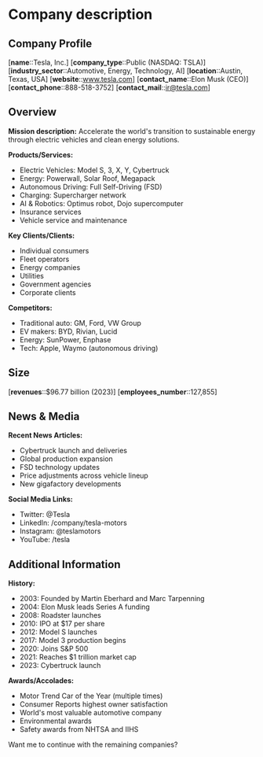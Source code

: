 # Company description
## Company Profile
[**name**::Tesla, Inc.]
[**company_type**::Public (NASDAQ: TSLA)]
[**industry_sector**::Automotive, Energy, Technology, AI]
[**location**::Austin, Texas, USA]
[**website**::www.tesla.com]
[**contact_name**::Elon Musk (CEO)]
[**contact_phone**::888-518-3752]
[**contact_mail**::ir@tesla.com]

## Overview
**Mission description:** Accelerate the world's transition to sustainable energy through electric vehicles and clean energy solutions.

**Products/Services:**
- Electric Vehicles: Model S, 3, X, Y, Cybertruck
- Energy: Powerwall, Solar Roof, Megapack
- Autonomous Driving: Full Self-Driving (FSD)
- Charging: Supercharger network
- AI & Robotics: Optimus robot, Dojo supercomputer
- Insurance services
- Vehicle service and maintenance

**Key Clients/Clients:**
- Individual consumers
- Fleet operators
- Energy companies
- Utilities
- Government agencies
- Corporate clients

**Competitors:**
- Traditional auto: GM, Ford, VW Group
- EV makers: BYD, Rivian, Lucid
- Energy: SunPower, Enphase
- Tech: Apple, Waymo (autonomous driving)

## Size
[**revenues**::$96.77 billion (2023)]
[**employees_number**::127,855]

## News & Media
**Recent News Articles:**
- Cybertruck launch and deliveries
- Global production expansion
- FSD technology updates
- Price adjustments across vehicle lineup
- New gigafactory developments

**Social Media Links:**
- Twitter: @Tesla
- LinkedIn: /company/tesla-motors
- Instagram: @teslamotors
- YouTube: /tesla

## Additional Information
**History:**
- 2003: Founded by Martin Eberhard and Marc Tarpenning
- 2004: Elon Musk leads Series A funding
- 2008: Roadster launches
- 2010: IPO at $17 per share
- 2012: Model S launches
- 2017: Model 3 production begins
- 2020: Joins S&P 500
- 2021: Reaches $1 trillion market cap
- 2023: Cybertruck launch

**Awards/Accolades:**
- Motor Trend Car of the Year (multiple times)
- Consumer Reports highest owner satisfaction
- World's most valuable automotive company
- Environmental awards
- Safety awards from NHTSA and IIHS

Want me to continue with the remaining companies?